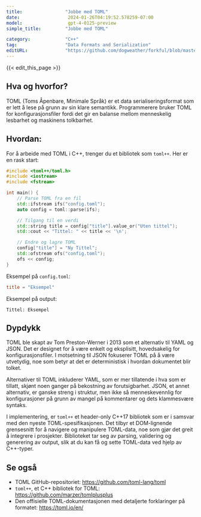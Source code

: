 ```yaml
---
title:                "Jobbe med TOML"
date:                  2024-01-26T04:19:52.578259-07:00
model:                 gpt-4-0125-preview
simple_title:         "Jobbe med TOML"

category:             "C++"
tag:                  "Data Formats and Serialization"
editURL:              "https://github.com/dogweather/forkful/blob/master/content/no/cpp/working-with-toml.md"
---
```


{{< edit_this_page >}}

## Hva og hvorfor?
TOML (Toms Åpenbare, Minimale Språk) er et data serialiseringsformat som er lett å lese på grunn av sin klare semantikk. Programmerere bruker TOML for konfigurasjonsfiler fordi det gir en balanse mellom menneskelig lesbarhet og maskinens tolkbarhet.

## Hvordan:
For å arbeide med TOML i C++, trenger du et bibliotek som `toml++`. Her er en rask start:

```C++
#include <toml++/toml.h>
#include <iostream>
#include <fstream>

int main() {
    // Parse TOML fra en fil
    std::ifstream ifs("config.toml");
    auto config = toml::parse(ifs);

    // Tilgang til en verdi
    std::string title = config["title"].value_or("Uten tittel");
    std::cout << "Tittel: " << title << '\n';

    // Endre og lagre TOML
    config["title"] = "Ny Tittel";
    std::ofstream ofs("config.toml");
    ofs << config;
}
```

Eksempel på `config.toml`:
```toml
title = "Eksempel"
```

Eksempel på output:
```plaintext
Tittel: Eksempel
```

## Dypdykk
TOML ble skapt av Tom Preston-Werner i 2013 som et alternativ til YAML og JSON. Det er designet for å være enkelt og eksplisitt, hovedsakelig for konfigurasjonsfiler. I motsetning til JSON fokuserer TOML på å være utvetydig, noe som betyr at det er deterministisk i hvordan dokumentet blir tolket.

Alternativer til TOML inkluderer YAML, som er mer tillatende i hva som er tillatt, skjønt noen ganger på bekostning av forutsigbarhet. JSON, et annet alternativ, er ganske streng i struktur, men ikke så menneskevennlig for konfigurasjoner på grunn av mangel på kommentarer og dets klammesvære syntaks.

I implementering, er `toml++` et header-only C++17 bibliotek som er i samsvar med den nyeste TOML-spesifikasjonen. Det tilbyr et DOM-lignende grensesnitt for å navigere og manipulere TOML-data, noe som gjør det greit å integrere i prosjekter. Biblioteket tar seg av parsing, validering og generering av output, slik at du kan få og sette TOML-data ved hjelp av C++-typer.

## Se også
- TOML GitHub-repositoriet: https://github.com/toml-lang/toml
- `toml++`, et C++ bibliotek for TOML: https://github.com/marzer/tomlplusplus
- Den offisielle TOML-dokumentasjonen med detaljerte forklaringer på formatet: https://toml.io/en/

